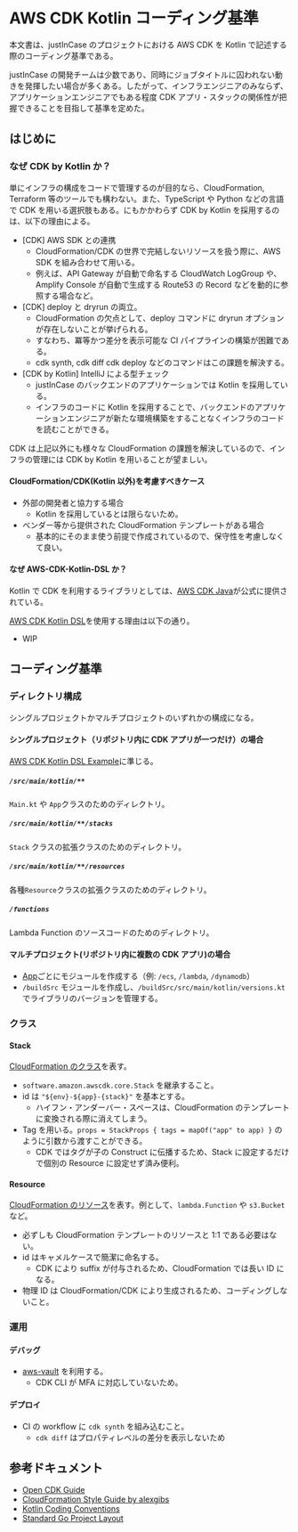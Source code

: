 # AWS CDK Kotlin コーディング基準

本文書は、justInCase のプロジェクトにおける AWS CDK を Kotlin で記述する際のコーディング基準である。

justInCase の開発チームは少数であり、同時にジョブタイトルに囚われない動きを発揮したい場合が多くある。したがって、インフラエンジニアのみならず、アプリケーションエンジニアでもある程度 CDK アプリ・スタックの関係性が把握できることを目指して基準を定めた。

## はじめに

### なぜ CDK by Kotlin か？

単にインフラの構成をコードで管理するのが目的なら、CloudFormation, Terraform 等のツールでも構わない。また、TypeScript や Python などの言語で CDK を用いる選択肢もある。にもかかわらず CDK by Kotlin を採用するのは、以下の理由による。

- [CDK] AWS SDK との連携
  - CloudFormation/CDK の世界で完結しないリソースを扱う際に、AWS SDK を組み合わせて用いる。
  - 例えば、API Gateway が自動で命名する CloudWatch LogGroup や、Amplify Console が自動で生成する Route53 の Record などを動的に参照する場合など。
- [CDK] deploy と dryrun の両立。
  - CloudFormation の欠点として、deploy コマンドに dryrun オプションが存在しないことが挙げられる。
  - すなわち、冪等かつ差分を表示可能な CI パイプラインの構築が困難である。
  - cdk synth, cdk diff cdk deploy などのコマンドはこの課題を解決する。
- [CDK by Kotlin] IntelliJ による型チェック
  - justInCase のバックエンドのアプリケーションでは Kotlin を採用している。
  - インフラのコードに Kotlin を採用することで、バックエンドのアプリケーションエンジニアが新たな環境構築をすることなくインフラのコードを読むことができる。

CDK は上記以外にも様々な CloudFormation の課題を解決しているので、インフラの管理には CDK by Kotlin を用いることが望ましい。

#### CloudFormation/CDK(Kotlin 以外)を考慮すべきケース

- 外部の開発者と協力する場合
  - Kotlin を採用しているとは限らないため。
- ベンダー等から提供された CloudFormation テンプレートがある場合
  - 基本的にそのまま使う前提で作成されているので、保守性を考慮しなくて良い。

#### なぜ AWS-CDK-Kotlin-DSL か？

Kotlin で CDK を利用するライブラリとしては、[AWS CDK Java](https://mvnrepository.com/artifact/software.amazon.awscdk)が公式に提供されている。

[AWS CDK Kotlin DSL](https://github.com/justincase-jp/AWS-CDK-Kotlin-DSL)を使用する理由は以下の通り。

- WIP

## コーディング基準

### ディレクトリ構成

シングルプロジェクトかマルチプロジェクトのいずれかの構成になる。

#### シングルプロジェクト（リポジトリ内に CDK アプリが一つだけ）の場合

[AWS CDK Kotlin DSL Example](https://github.com/justincase-jp/AWS-CDK-Kotlin-DSL/tree/master/example)に準じる。

##### `/src/main/kotlin/**`

`Main.kt` や `App`クラスのためのディレクトリ。

##### `/src/main/kotlin/**/stacks`

`Stack` クラスの拡張クラスのためのディレクトリ。

##### `/src/main/kotlin/**/resources`

各種`Resource`クラスの拡張クラスのためのディレクトリ。

##### `/functions`

Lambda Function のソースコードのためのディレクトリ。

#### マルチプロジェクト(リポジトリ内に複数の CDK アプリ)の場合

- [App](https://docs.aws.amazon.com/ja_jp/cdk/latest/guide/apps.html)ごとにモジュールを作成する（例: `/ecs`, `/lambda`, `/dynamodb`）
- `/buildSrc` モジュールを作成し、`/buildSrc/src/main/kotlin/versions.kt` でライブラリのバージョンを管理する。

### クラス

#### Stack

[CloudFormation のクラス](https://docs.aws.amazon.com/ja_jp/cdk/latest/guide/stacks.html)を表す。

- `software.amazon.awscdk.core.Stack` を継承すること。
- id は `"${env}-${app}-{stack}"` を基本とする。
  - ハイフン・アンダーバー・スペースは、CloudFormation のテンプレートに変換される際に消えてしまう。
- Tag を用いる。`props = StackProps { tags = mapOf("app" to app) }` のように引数から渡すことができる。
  - CDK ではタグが子の Construct に伝播するため、Stack に設定するだけで個別の Resource に設定せず済み便利。

#### Resource

[CloudFormation のリソース](https://docs.aws.amazon.com/ja_jp/cdk/latest/guide/resources.html)を表す。例として、`lambda.Function` や `s3.Bucket` など。

- 必ずしも CloudFormation テンプレートのリソースと 1:1 である必要はない。
- id はキャメルケースで簡潔に命名する。
  - CDK により suffix が付与されるため、CloudFormation では長い ID になる。
- 物理 ID は CloudFormation/CDK により生成されるため、コーディングしないこと。

### 運用

#### デバッグ

- [aws-vault](https://github.com/99designs/aws-vault) を利用する。
  - CDK CLI が MFA に対応していないため。

#### デプロイ

- CI の workflow に `cdk synth` を組み込むこと。
  - `cdk diff` はプロパティレベルの差分を表示しないため

## 参考ドキュメント

- [Open CDK Guide](https://github.com/kevinslin/open-cdk)
- [CloudFormation Style Guide by alexgibs](https://github.com/alexgibs/cfnstyle)
- [Kotlin Coding Conventions](https://kotlinlang.org/docs/reference/coding-conventions.html)
- [Standard Go Project Layout](https://github.com/golang-standards/project-layout)

